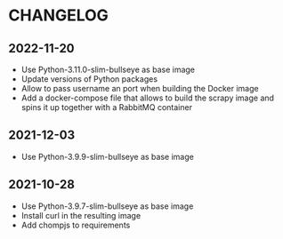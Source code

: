 # CHANGELOG

## 2022-11-20 

+ Use Python-3.11.0-slim-bullseye as base image
+ Update versions of Python packages
+ Allow to pass username an port when building the Docker image
+ Add a docker-compose file that allows to build the scrapy image 
and spins it up together with a RabbitMQ container

## 2021-12-03

+ Use Python-3.9.9-slim-bullseye as base image

## 2021-10-28

+ Use Python-3.9.7-slim-bullseye as base image
+ Install curl in the resulting image
+ Add chompjs to requirements 
